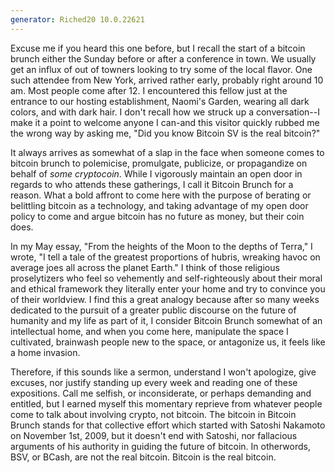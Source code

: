 ```yaml
---
generator: Riched20 10.0.22621
---
```


Excuse me if you heard this one before, but I recall the start of a
bitcoin brunch either the Sunday before or after a conference in town.
We usually get an influx of out of towners looking to try some of the
local flavor. One such attendee from New York, arrived rather early,
probably right around 10 am. Most people come after 12. I encountered
this fellow just at the entrance to our hosting establishment, Naomi\'s
Garden, wearing all dark colors, and with dark hair. I don\'t recall how
we struck up a conversation\--I make it a point to welcome anyone I
can-and this visitor quickly rubbed me the wrong way by asking me, \"Did
you know Bitcoin SV is the real bitcoin?\"

It always arrives as somewhat of a slap in the face when someone comes
to bitcoin brunch to polemicise, promulgate, publicize, or propagandize
on behalf of *some cryptocoin*. While I vigorously maintain an open door
in regards to who attends these gatherings, I call it Bitcoin Brunch for
a reason. What a bold affront to come here with the purpose of berating
or belittling bitcoin as a technology, and taking advantage of my open
door policy to come and argue bitcoin has no future as money, but their
coin does.

In my May essay, \"From the heights of the Moon to the depths of
Terra,\" I wrote, \"I tell a tale of the greatest proportions of hubris,
wreaking havoc on average joes all across the planet Earth.\" I think of
those religious proselytizers who feel so vehemently and
self-righteously about their moral and ethical framework they literally
enter your home and try to convince you of their worldview. I find this
a great analogy because after so many weeks dedicated to the pursuit of
a greater public discourse on the future of humanity and my life as part
of it, I consider Bitcoin Brunch somewhat of an intellectual home, and
when you come here, manipulate the space I cultivated, brainwash people
new to the space, or antagonize us, it feels like a home invasion.

Therefore, if this sounds like a sermon, understand I won\'t apologize,
give excuses, nor justify standing up every week and reading one of
these expositions. Call me selfish, or inconsiderate, or perhaps
demanding and entitled, but I earned myself this momentary reprieve from
whatever people come to talk about involving crypto, not bitcoin. The
bitcoin in Bitcoin Brunch stands for that collective effort which
started with Satoshi Nakamoto on November 1st, 2009, but it doesn\'t end
with Satoshi, nor fallacious arguments of his authority in guiding the
future of bitcoin. In otherwords, BSV, or BCash, are not the real
bitcoin. Bitcoin is the real bitcoin.
